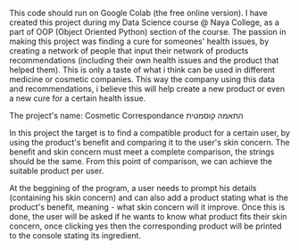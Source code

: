 This code should run on Google Colab (the free online version). 
I have created this project during my Data Science course @ Naya College, as a part of OOP (Object Oriented Python) section of the course.
The passion in making this project was finding a cure for someones' health issues, by creating a network of people that input their network of products recommendations (including their own health issues and the product that helped them). This is only a taste of what i think can be used in different medicine or cosmetic companies. This way the company using this data and recommendations, i believe this will help create a new product or even a new cure for a certain health issue.

The project's name: Cosmetic Correspondance התאמה קוסמטית

In this project the target is to find a compatible product for a certain user, by using the product's benefit and comparing it to the user's skin concern. The benefit and skin concern must meet a complete comparison, the strings should be the same. From this point of comparison, we can achieve the suitable product per user.

At the beggining of the program, a user needs to prompt his details (containing his skin concern) and can also add a product stating what is the product's benefit, meaning - what skin concern will it improve. Once this is done, the user will be asked if he wants to know what product fits their skin concern, once clicking yes then the corresponding product will be printed to the console stating its ingredient.
